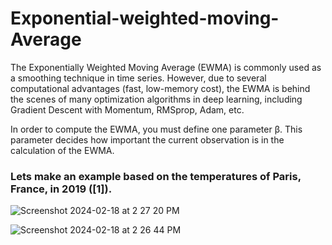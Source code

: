 # Exponential-weighted-moving-Average

The Exponentially Weighted Moving Average (EWMA) is commonly used as a smoothing technique in time series. However, due to several computational advantages (fast, low-memory cost), the EWMA is behind the scenes of many optimization algorithms in deep learning, including Gradient Descent with Momentum, RMSprop, Adam, etc.

In order to compute the EWMA, you must define one parameter β. This parameter decides how important the current observation is in the calculation of the EWMA.

### Lets make an example based on the temperatures of Paris, France, in 2019 ([1]).

![Screenshot 2024-02-18 at 2 27 20 PM](https://github.com/mrvinayakjha/Exponential-weighted-moving-Average/assets/100670889/9e97b0d2-2d80-4a79-b684-d9411ce98a80)


![Screenshot 2024-02-18 at 2 26 44 PM](https://github.com/mrvinayakjha/Exponential-weighted-moving-Average/assets/100670889/68a064cb-518c-4f22-b247-497af43fd08b)

